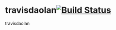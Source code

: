 # travisdaolan[![Build Status](https://travis-ci.org/XiaoChenYung/travisdaolan.svg?branch=master)](https://travis-ci.org/XiaoChenYung/travisdaolan)

travisdaolan
